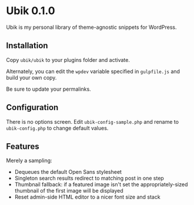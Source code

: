 # Ubik 0.1.0

Ubik is my personal library of theme-agnostic snippets for WordPress.

## Installation

Copy `ubik/ubik` to your plugins folder and activate.

Alternately, you can edit the `wpdev` variable specified in `gulpfile.js` and build your own copy.

Be sure to update your permalinks.

## Configuration

There is no options screen. Edit `ubik-config-sample.php` and rename to `ubik-config.php` to change default values.

## Features

Merely a sampling:

* Dequeues the default Open Sans stylesheet
* Singleton search results redirect to matching post in one step
* Thumbnail fallback: if a featured image isn't set the appropriately-sized thumbnail of the first image will be displayed
* Reset admin-side HTML editor to a nicer font size and stack
